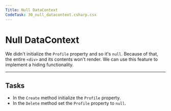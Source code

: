 ```yaml
---
Title: Null DataContext
CodeTask: 30_null_datacontext.csharp.csx
---
```


# Null DataContext

We didn't initialize the `Profile` property and so it's `null`. Because of that, the entire `<div>` and its contents won't render. We can use this feature to implement a hiding functionality.

---

## Tasks

- In the `Create` method initialize the `Profile` property.
- In the `Delete` method set the `Profile` property to `null`.